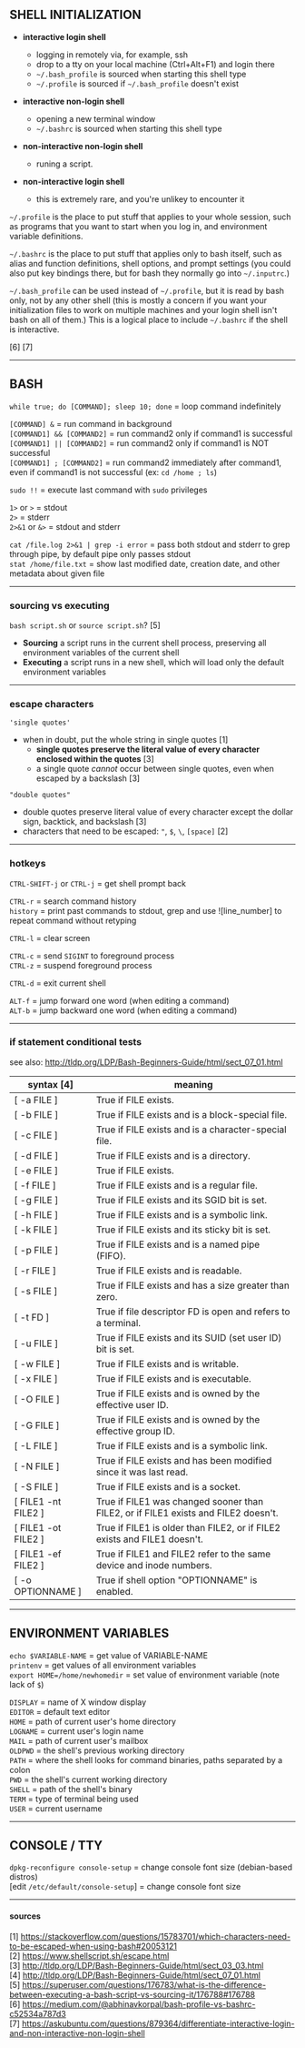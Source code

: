 
## SHELL INITIALIZATION

- **interactive login shell**
  - logging in remotely via, for example, ssh
  - drop to a tty on your local machine (Ctrl+Alt+F1) and login there
  - `~/.bash_profile` is sourced when starting this shell type
  - `~/.profile` is sourced if `~/.bash_profile` doesn't exist

- **interactive non-login shell**
  - opening a new terminal window
  - `~/.bashrc` is sourced when starting this shell type

- **non-interactive non-login shell**
  - runing a script.

- **non-interactive login shell**
  - this is extremely rare, and you're unlikey to encounter it

`~/.profile` is the place to put stuff that applies to your whole session, such as programs that you want to start when you log in, and environment variable definitions.  

`~/.bashrc` is the place to put stuff that applies only to bash itself, such as alias and function definitions, shell options, and prompt settings (you could also put key bindings there, but for bash they normally go into `~/.inputrc`.)  

`~/.bash_profile` can be used instead of `~/.profile`, but it is read by bash only, not by any other shell (this is mostly a concern if you want your initialization files to work on multiple machines and your login shell isn't bash on all of them.) This is a logical place to include `~/.bashrc` if the shell is interactive.

[6] [7]


---
## BASH

`while true; do [COMMAND]; sleep 10; done` = loop command indefinitely

`[COMMAND] &`              = run command in background  
`[COMMAND1] && [COMMAND2]` = run command2 only if command1 is successful  
`[COMMAND1] || [COMMAND2]` = run command2 only if command1 is NOT successful  
`[COMMAND1] ; [COMMAND2]`  = run command2 immediately after command1, even if command1 is not successful (ex: `cd /home ; ls`)

`sudo !!` = execute last command with `sudo` privileges

`1>` or `>`    = stdout  
`2>`           = stderr  
`2>&1` or `&>` = stdout and stderr

`cat /file.log 2>&1 | grep -i error` = pass both stdout and stderr to grep through pipe, by default pipe only passes stdout  
`stat /home/file.txt`                = show last modified date, creation date, and other metadata about given file

---
### sourcing vs executing
`bash script.sh` or `source script.sh`? [5]  
- **Sourcing** a script runs in the current shell process, preserving all environment variables of the current shell
- **Executing** a script runs in a new shell, which will load only the default environment variables 

---
### escape characters

`'single quotes'`
- when in doubt, put the whole string in single quotes [1]
  - **single quotes preserve the literal value of every character enclosed within the quotes** [3]
  - a single quote *cannot* occur between single quotes, even when escaped by a backslash [3]

`"double quotes"`
- double quotes preserve literal value of every character except the dollar sign, backtick, and backslash [3]
- characters that need to be escaped: `"`, `$`, `\`, `[space]` [2]

---
### hotkeys

`CTRL-SHIFT-j` or `CTRL-j` = get shell prompt back

`CTRL-r` = search command history  
`history` = print past commands to stdout, grep and use ![line_number] to repeat command without retyping

`CTRL-l` = clear screen

`CTRL-c` = send `SIGINT` to foreground process  
`CTRL-z` = suspend foreground process

`CTRL-d` = exit current shell

`ALT-f` = jump forward one word  (when editing a command)  
`ALT-b` = jump backward one word (when editing a command)

---
### if statement conditional tests

see also: http://tldp.org/LDP/Bash-Beginners-Guide/html/sect_07_01.html

| syntax [4]          | meaning                                                                            |
|---------------------|------------------------------------------------------------------------------------|
| [ -a FILE ]         | True if FILE exists.                                                               |
| [ -b FILE ]         | True if FILE exists and is a block-special file.                                   |
| [ -c FILE ]         | True if FILE exists and is a character-special file.                               |
| [ -d FILE ]         | True if FILE exists and is a directory.                                            |
| [ -e FILE ]         | True if FILE exists.                                                               |
| [ -f FILE ]         | True if FILE exists and is a regular file.                                         |
| [ -g FILE ]         | True if FILE exists and its SGID bit is set.                                       |
| [ -h FILE ]         | True if FILE exists and is a symbolic link.                                        |
| [ -k FILE ]         | True if FILE exists and its sticky bit is set.                                     |
| [ -p FILE ]         | True if FILE exists and is a named pipe (FIFO).                                    |
| [ -r FILE ]         | True if FILE exists and is readable.                                               |
| [ -s FILE ]         | True if FILE exists and has a size greater than zero.                              |
| [ -t FD ]           | True if file descriptor FD is open and refers to a terminal.                       |
| [ -u FILE ]         | True if FILE exists and its SUID (set user ID) bit is set.                         |
| [ -w FILE ]         | True if FILE exists and is writable.                                               |
| [ -x FILE ]         | True if FILE exists and is executable.                                             |
| [ -O FILE ]         | True if FILE exists and is owned by the effective user ID.                         |
| [ -G FILE ]         | True if FILE exists and is owned by the effective group ID.                        |
| [ -L FILE ]         | True if FILE exists and is a symbolic link.                                        |
| [ -N FILE ]         | True if FILE exists and has been modified since it was last read.                  |
| [ -S FILE ]         | True if FILE exists and is a socket.                                               |
| [ FILE1 -nt FILE2 ] | True if FILE1 was changed sooner than FILE2, or if FILE1 exists and FILE2 doesn't. |
| [ FILE1 -ot FILE2 ] | True if FILE1 is older than FILE2, or if FILE2 exists and FILE1 doesn't.           |
| [ FILE1 -ef FILE2 ] | True if FILE1 and FILE2 refer to the same device and inode numbers.                |
| [ -o OPTIONNAME ]   | True if shell option "OPTIONNAME" is enabled.                                      |


---
## ENVIRONMENT VARIABLES

`echo $VARIABLE-NAME`          = get value of VARIABLE-NAME  
`printenv`                     = get values of all environment variables  
`export HOME=/home/newhomedir` = set value of environment variable (note lack of `$`)
 
`DISPLAY` = name of X window display  
`EDITOR`  = default text editor  
`HOME`    = path of current user's home directory  
`LOGNAME` = current user's login name  
`MAIL`    = path of current user's mailbox  
`OLDPWD`  = the shell's previous working directory  
`PATH`    = where the shell looks for command binaries, paths separated by a colon  
`PWD`     = the shell's current working directory  
`SHELL`   = path of the shell's binary  
`TERM`    = type of terminal being used  
`USER`    = current username


---
## CONSOLE / TTY

`dpkg-reconfigure console-setup`    = change console font size (debian-based distros)  
[edit `/etc/default/console-setup`] = change console font size


---
#### sources

[1] https://stackoverflow.com/questions/15783701/which-characters-need-to-be-escaped-when-using-bash#20053121  
[2] https://www.shellscript.sh/escape.html  
[3] http://tldp.org/LDP/Bash-Beginners-Guide/html/sect_03_03.html  
[4] http://tldp.org/LDP/Bash-Beginners-Guide/html/sect_07_01.html  
[5] https://superuser.com/questions/176783/what-is-the-difference-between-executing-a-bash-script-vs-sourcing-it/176788#176788   
[6] https://medium.com/@abhinavkorpal/bash-profile-vs-bashrc-c52534a787d3   
[7] https://askubuntu.com/questions/879364/differentiate-interactive-login-and-non-interactive-non-login-shell  

